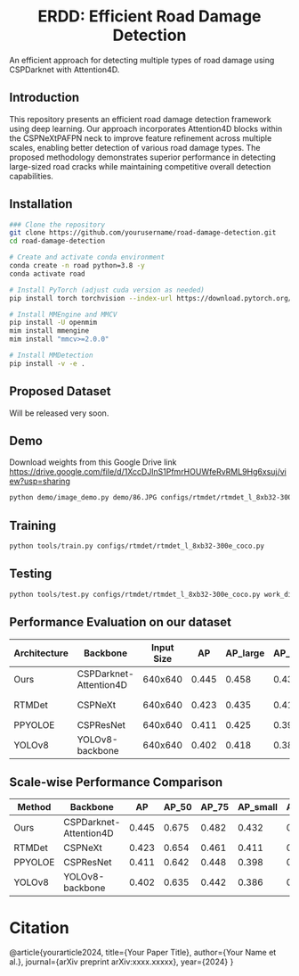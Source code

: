<div align="center">
  <h1>ERDD: Efficient Road Damage Detection</h1>
</div>
An efficient approach for detecting multiple types of road damage using CSPDarknet with Attention4D.

## Introduction

This repository presents an efficient road damage detection framework using deep learning. Our approach incorporates Attention4D blocks within the CSPNeXtPAFPN neck to improve feature refinement across multiple scales, enabling better detection of various road damage types. The proposed methodology demonstrates superior performance in detecting large-sized road cracks while maintaining competitive overall detection capabilities.

## Installation

```bash
### Clone the repository
git clone https://github.com/yourusername/road-damage-detection.git
cd road-damage-detection

# Create and activate conda environment
conda create -n road python=3.8 -y
conda activate road

# Install PyTorch (adjust cuda version as needed)
pip install torch torchvision --index-url https://download.pytorch.org/whl/cu118

# Install MMEngine and MMCV
pip install -U openmim
mim install mmengine
mim install "mmcv>=2.0.0"

# Install MMDetection
pip install -v -e .

```


## Proposed Dataset
Will be released very soon.

## Demo
Download weights from this Google Drive link https://drive.google.com/file/d/1XccDJlnS1PfmrHOUWfeRvRML9Hg6xsuj/view?usp=sharing
```bash
python demo/image_demo.py demo/86.JPG configs/rtmdet/rtmdet_l_8xb32-300e_coco.py --weights work_dirs/epoch_300.pth
```

## Training
```bash
python tools/train.py configs/rtmdet/rtmdet_l_8xb32-300e_coco.py
```
## Testing
```bash
python tools/test.py configs/rtmdet/rtmdet_l_8xb32-300e_coco.py work_dirs/rtmdet_l_8xb32-300e_coco/epoch_300.pth --cfg-options test_dataloader.dataset.ann_file=voc07_test.json test_dataloader.dataset.data_prefix.img=JPEGImages test_dataloader.dataset.data_prefix._delete_=True test_evaluator.format_only=True test_evaluator.ann_file=voc07_test.json test_evaluator.outfile_prefix=work_dirs/results
```
## Performance Evaluation on our dataset

| Architecture | Backbone               | Input Size | AP    | AP_large | AP_small | Download                        |
|--------------|------------------------|------------|-------|----------|----------|---------------------------------|
| Ours         | CSPDarknet-Attention4D | 640x640    | 0.445 | 0.458    | 0.432    | [model](link) \| [config](link) |
| RTMDet       | CSPNeXt                | 640x640    | 0.423 | 0.435    | 0.411    | [model](link) \| [config](link) |
| PPYOLOE      | CSPResNet              | 640x640    | 0.411 | 0.425    | 0.398    | -                               |
| YOLOv8       | YOLOv8-backbone        | 640x640    | 0.402 | 0.418    | 0.386    | -                               |

## Scale-wise Performance Comparison 

| Method  | Backbone               | AP    | AP_50  | AP_75 | AP_small | AP_medium | AP_large |
|---------|------------------------|-------|--------|-------|----------|-----------|----------|
| Ours    | CSPDarknet-Attention4D | 0.445 | 0.675  | 0.482 | 0.432    | 0.446     | 0.458    |
| RTMDet  | CSPNeXt                | 0.423 | 0.654  | 0.461 | 0.411    | 0.425     | 0.435    |
| PPYOLOE | CSPResNet              | 0.411 | 0.642  | 0.448 | 0.398    | 0.412     | 0.425    |
| YOLOv8  | YOLOv8-backbone        | 0.402 | 0.635  | 0.442 | 0.386    | 0.405     | 0.418    |

# Citation
@article{yourarticle2024,
  title={Your Paper Title},
  author={Your Name et al.},
  journal={arXiv preprint arXiv:xxxx.xxxxx},
  year={2024}
}
